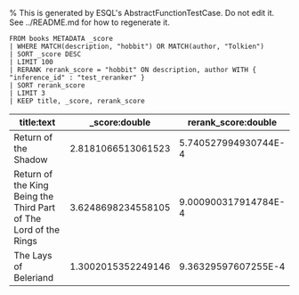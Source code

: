% This is generated by ESQL's AbstractFunctionTestCase. Do not edit it. See ../README.md for how to regenerate it.

```esql
FROM books METADATA _score
| WHERE MATCH(description, "hobbit") OR MATCH(author, "Tolkien")
| SORT _score DESC
| LIMIT 100
| RERANK rerank_score = "hobbit" ON description, author WITH { "inference_id" : "test_reranker" }
| SORT rerank_score
| LIMIT 3
| KEEP title, _score, rerank_score
```

| title:text | _score:double | rerank_score:double |
| --- | --- | --- |
| Return of the Shadow | 2.8181066513061523 | 5.740527994930744E-4 |
| Return of the King Being the Third Part of The Lord of the Rings | 3.6248698234558105 | 9.000900317914784E-4 |
| The Lays of Beleriand | 1.3002015352249146 | 9.36329597607255E-4 |
